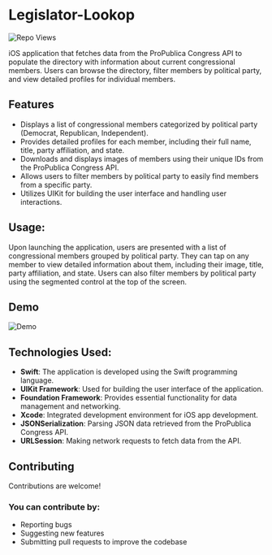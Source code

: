 # Legislator-Lookop
 <div align="left">
	
  ![Repo Views](https://visitor-badge.laobi.icu/badge?page_id=SpencerVJones/Legislator-Lookop)
</div>

iOS application that fetches data from the ProPublica Congress API to populate the directory with information about current congressional members. Users can browse the directory, filter members by political party, and view detailed profiles for individual members.

## Features
- Displays a list of congressional members categorized by political party (Democrat, Republican, Independent).
- Provides detailed profiles for each member, including their full name, title, party affiliation, and state.
- Downloads and displays images of members using their unique IDs from the ProPublica Congress API.
- Allows users to filter members by political party to easily find members from a specific party.
- Utilizes UIKit for building the user interface and handling user interactions.
  
## Usage:
Upon launching the application, users are presented with a list of congressional members grouped by political party. They can tap on any member to view detailed information about them, including their image, title, party affiliation, and state. Users can also filter members by political party using the segmented control at the top of the screen.

## Demo 
![Demo](demo.gif)

## Technologies Used:
- **Swift**: The application is developed using the Swift programming language.
- **UIKit Framework**: Used for building the user interface of the application.
- **Foundation Framework**: Provides essential functionality for data management and networking.
- **Xcode**: Integrated development environment for iOS app development.
- **JSONSerialization**: Parsing JSON data retrieved from the ProPublica Congress API.
- **URLSession**: Making network requests to fetch data from the API.
  
## Contributing
Contributions are welcome! 

### You can contribute by:
-  Reporting bugs
-  Suggesting new features
-  Submitting pull requests to improve the codebase

